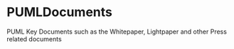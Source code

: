 # PUMLDocuments
PUML Key Documents such as the Whitepaper, Lightpaper and other Press related documents

